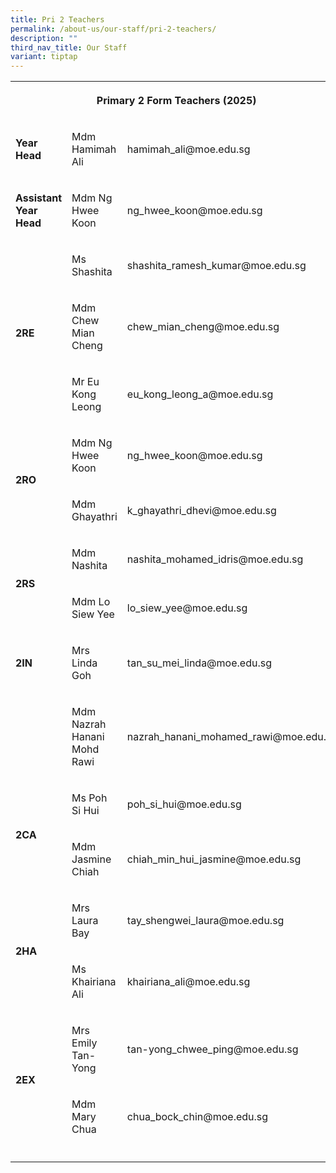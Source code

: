```yaml
---
title: Pri 2 Teachers
permalink: /about-us/our-staff/pri-2-teachers/
description: ""
third_nav_title: Our Staff
variant: tiptap
---
```

<table style="minWidth: 75px">
<colgroup>
<col>
<col>
<col>
</colgroup>
<tbody>
<tr>
<th rowspan="1" colspan="3">
<p>Primary 2 Form Teachers (2025)</p>
</th>
</tr>
<tr>
<td rowspan="1" colspan="1">
<p><strong>Year Head</strong>
</p>
</td>
<td rowspan="1" colspan="1">
<p>Mdm Hamimah Ali</p>
</td>
<td rowspan="1" colspan="1">
<p>hamimah_ali@moe.edu.sg</p>
</td>
</tr>
<tr>
<td rowspan="1" colspan="1">
<p><strong>Assistant Year Head</strong>
</p>
</td>
<td rowspan="1" colspan="1">
<p>Mdm Ng Hwee Koon</p>
</td>
<td rowspan="1" colspan="1">
<p>ng_hwee_koon@moe.edu.sg</p>
</td>
</tr>
<tr>
<td rowspan="3" colspan="1">
<p><strong>2RE</strong>
</p>
</td>
<td rowspan="1" colspan="1">
<p>Ms Shashita</p>
</td>
<td rowspan="1" colspan="1">
<p>shashita_ramesh_kumar@moe.edu.sg</p>
</td>
</tr>
<tr>
<td rowspan="1" colspan="1">
<p>Mdm Chew Mian Cheng</p>
</td>
<td rowspan="1" colspan="1">
<p>chew_mian_cheng@moe.edu.sg</p>
</td>
</tr>
<tr>
<td rowspan="1" colspan="1">
<p>Mr Eu Kong Leong</p>
</td>
<td rowspan="1" colspan="1">
<p>eu_kong_leong_a@moe.edu.sg</p>
</td>
</tr>
<tr>
<td rowspan="2" colspan="1">
<p><strong>2RO</strong>
</p>
</td>
<td rowspan="1" colspan="1">
<p>Mdm Ng Hwee Koon</p>
</td>
<td rowspan="1" colspan="1">
<p>ng_hwee_koon@moe.edu.sg</p>
</td>
</tr>
<tr>
<td rowspan="1" colspan="1">
<p>Mdm Ghayathri</p>
</td>
<td rowspan="1" colspan="1">
<p>k_ghayathri_dhevi@moe.edu.sg</p>
</td>
</tr>
<tr>
<td rowspan="2" colspan="1">
<p><strong>2RS</strong>
</p>
</td>
<td rowspan="1" colspan="1">
<p>Mdm Nashita</p>
</td>
<td rowspan="1" colspan="1">
<p>nashita_mohamed_idris@moe.edu.sg</p>
</td>
</tr>
<tr>
<td rowspan="1" colspan="1">
<p>Mdm Lo Siew Yee</p>
</td>
<td rowspan="1" colspan="1">
<p>lo_siew_yee@moe.edu.sg</p>
</td>
</tr>
<tr>
<td rowspan="1" colspan="1">
<p><strong>2IN</strong>
</p>
</td>
<td rowspan="1" colspan="1">
<p>Mrs Linda Goh</p>
</td>
<td rowspan="1" colspan="1">
<p>tan_su_mei_linda@moe.edu.sg</p>
</td>
</tr>
<tr>
<td rowspan="1" colspan="1">
<p></p>
</td>
<td rowspan="1" colspan="1">
<p>Mdm Nazrah Hanani Mohd Rawi</p>
</td>
<td rowspan="1" colspan="1">
<p>nazrah_hanani_mohamed_rawi@moe.edu.sg</p>
</td>
</tr>
<tr>
<td rowspan="2" colspan="1">
<p><strong>2CA</strong>
</p>
</td>
<td rowspan="1" colspan="1">
<p>Ms Poh Si Hui</p>
</td>
<td rowspan="1" colspan="1">
<p>poh_si_hui@moe.edu.sg</p>
</td>
</tr>
<tr>
<td rowspan="1" colspan="1">
<p>Mdm Jasmine Chiah</p>
</td>
<td rowspan="1" colspan="1">
<p>chiah_min_hui_jasmine@moe.edu.sg</p>
</td>
</tr>
<tr>
<td rowspan="2" colspan="1">
<p><strong>2HA</strong>
</p>
</td>
<td rowspan="1" colspan="1">
<p>Mrs Laura Bay</p>
</td>
<td rowspan="1" colspan="1">
<p>tay_shengwei_laura@moe.edu.sg</p>
</td>
</tr>
<tr>
<td rowspan="1" colspan="1">
<p>Ms Khairiana Ali</p>
</td>
<td rowspan="1" colspan="1">
<p>khairiana_ali@moe.edu.sg</p>
</td>
</tr>
<tr>
<td rowspan="2" colspan="1">
<p><strong>2EX</strong>
</p>
</td>
<td rowspan="1" colspan="1">
<p>Mrs Emily Tan-Yong</p>
</td>
<td rowspan="1" colspan="1">
<p>tan-yong_chwee_ping@moe.edu.sg</p>
</td>
</tr>
<tr>
<td rowspan="1" colspan="1">
<p>Mdm Mary Chua</p>
</td>
<td rowspan="1" colspan="1">
<p>chua_bock_chin@moe.edu.sg</p>
</td>
</tr>
<tr>
<td rowspan="1" colspan="1">
<p></p>
</td>
<td rowspan="1" colspan="1">
<p></p>
</td>
<td rowspan="1" colspan="1">
<p></p>
</td>
</tr>
</tbody>
</table>
<p></p>